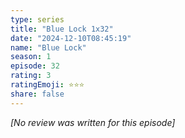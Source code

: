 ```yaml
---
type: series
title: "Blue Lock 1x32"
date: "2024-12-10T08:45:19"
name: "Blue Lock"
season: 1
episode: 32
rating: 3
ratingEmoji: ⭐️⭐️⭐️
share: false
---
```


_[No review was written for this episode]_
